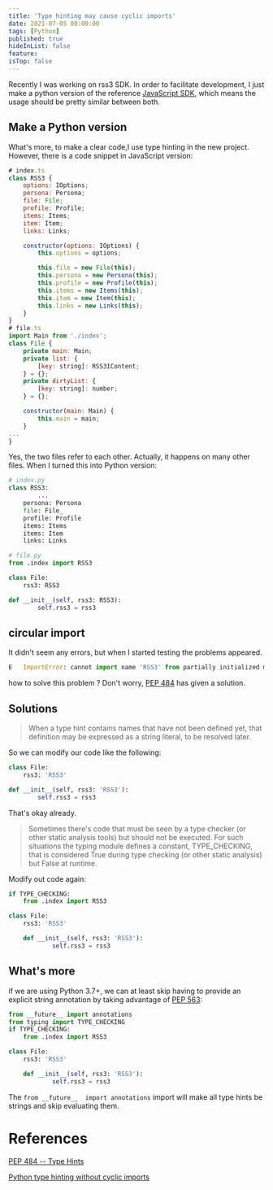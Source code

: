 ```yaml
---
title: 'Type hinting may cause cyclic imports'
date: 2021-07-05 00:00:00
tags: [Python]
published: true
hideInList: false
feature: 
isTop: false
---
```


Recently I was working on rss3 SDK. In order to facilitate development, I just make a python version of the reference [JavaScript  SDK](https://github.com/NaturalSelectionLabs/RSS3-SDK-for-JavaScript), which means the usage should be pretty similar between both.

## Make a Python version

What's  more, to make a clear code,I use type hinting in the new project. However, there is a code snippet in JavaScript version:

```jsx
# index.ts
class RSS3 {
    options: IOptions;
    persona: Persona;
    file: File;
    profile: Profile;
    items: Items;
    item: Item;
    links: Links;

    constructor(options: IOptions) {
        this.options = options;

        this.file = new File(this);
        this.persona = new Persona(this);
        this.profile = new Profile(this);
        this.items = new Items(this);
        this.item = new Item(this);
        this.links = new Links(this);
    }
}
# file.ts
import Main from './index';
class File {
    private main: Main;
    private list: {
        [key: string]: RSS3IContent;
    } = {};
    private dirtyList: {
        [key: string]: number;
    } = {};

    constructor(main: Main) {
        this.main = main;
    }
...
}
```

Yes, the two files refer to each other. Actually, it happens on many other files. When I turned this into Python version:

```python
# index.py
class RSS3:
		...
    persona: Persona
    file: File_
    profile: Profile
    items: Items
    items: Item
    links: Links

# file.py
from .index import RSS3

class File:
    rss3: RSS3

def __init__(self, rss3: RSS3):
        self.rss3 = rss3
```

## circular import

It didn't seem any errors, but when I started testing the problems appeared.

```python
E   ImportError: cannot import name 'RSS3' from partially initialized module 'rss3.src.index' (most likely due to a circular import) 
```

how to solve this problem ? Don't worry, [PEP 484](https://www.python.org/dev/peps/pep-0484/#runtime-or-type-checking) has given a solution.

## Solutions

> When a type hint contains names that have not been defined yet, that definition may be expressed as a string literal, to be resolved later.

So we can modify our code like the following:

```python
class File:
    rss3: 'RSS3'

def __init__(self, rss3: 'RSS3'):
        self.rss3 = rss3
```

That's okay already.

> Sometimes there's code that must be seen by a type checker (or other static analysis tools) but should not be executed. For such situations the typing module defines a constant, TYPE_CHECKING, that is considered True during type checking (or other static analysis) but False at runtime.

Modify out code again:

```python
if TYPE_CHECKING:
    from .index import RSS3

class File:
    rss3: 'RSS3'

	def __init__(self, rss3: 'RSS3'):
	        self.rss3 = rss3
```

## What's more

if we are using Python 3.7+, we can at least skip having to provide an explicit string annotation by taking advantage of [PEP 563](https://www.python.org/dev/peps/pep-0563/):

```python
from __future__ import annotations
from typing import TYPE_CHECKING
if TYPE_CHECKING:
    from .index import RSS3

class File:
    rss3: 'RSS3'

	def __init__(self, rss3: 'RSS3'):
	        self.rss3 = rss3
```

The `from __future__  import annotations` import will make all type hints be strings and skip evaluating them.

# References

[PEP 484 -- Type Hints](https://www.python.org/dev/peps/pep-0484/#forward-references)

[Python type hinting without cyclic imports](https://stackoverflow.com/questions/39740632/python-type-hinting-without-cyclic-imports)